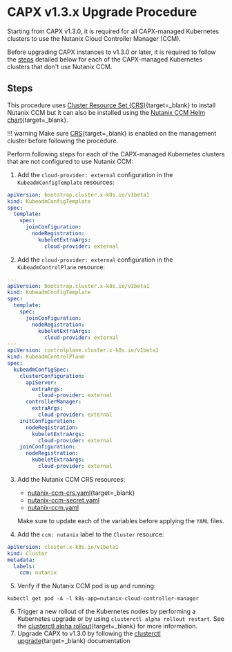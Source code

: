 # CAPX v1.3.x Upgrade Procedure

Starting from CAPX v1.3.0, it is required for all CAPX-managed Kubernetes clusters to use the Nutanix Cloud Controller Manager (CCM). 

Before upgrading CAPX instances to v1.3.0 or later, it is required to follow the [steps](#steps) detailed below for each of the CAPX-managed Kubernetes clusters that don't use Nutanix CCM.


## Steps

This procedure uses [Cluster Resource Set (CRS)](https://cluster-api.sigs.k8s.io/tasks/experimental-features/cluster-resource-set){target=_blank} to install Nutanix CCM but it can also be installed using the [Nutanix CCM Helm chart](https://artifacthub.io/packages/helm/nutanix/nutanix-cloud-provider){target=_blank}.

!!! warning
    Make sure [CRS](https://cluster-api.sigs.k8s.io/tasks/experimental-features/cluster-resource-set){target=_blank} is enabled on the management cluster before following the procedure.

Perform following steps for each of the CAPX-managed Kubernetes clusters that are not configured to use Nutanix CCM:

1. Add the `cloud-provider: external` configuration in the `KubeadmConfigTemplate` resources:
  ```YAML
  apiVersion: bootstrap.cluster.x-k8s.io/v1beta1
  kind: KubeadmConfigTemplate
  spec:
    template:
      spec:
        joinConfiguration:
          nodeRegistration:
            kubeletExtraArgs:
              cloud-provider: external
  ```
2. Add the `cloud-provider: external` configuration in the `KubeadmControlPlane` resource:
```YAML
---
apiVersion: bootstrap.cluster.x-k8s.io/v1beta1
kind: KubeadmConfigTemplate
spec:
  template:
    spec:
      joinConfiguration:
        nodeRegistration:
          kubeletExtraArgs:
            cloud-provider: external
---
apiVersion: controlplane.cluster.x-k8s.io/v1beta1
kind: KubeadmControlPlane
spec:
  kubeadmConfigSpec:
    clusterConfiguration:
      apiServer:
        extraArgs:
          cloud-provider: external
      controllerManager:
        extraArgs:
          cloud-provider: external
    initConfiguration:
      nodeRegistration:
        kubeletExtraArgs:
          cloud-provider: external
    joinConfiguration:
      nodeRegistration:
        kubeletExtraArgs:
          cloud-provider: external
```
3. Add the Nutanix CCM CRS resources:

    - [nutanix-ccm-crs.yaml](https://github.com/nutanix-cloud-native/cluster-api-provider-nutanix/blob/v1.3.0/templates/base/nutanix-ccm-crs.yaml){target=_blank}
    - [nutanix-ccm-secret.yaml](https://github.com/nutanix-cloud-native/cluster-api-provider-nutanix/blob/v1.3.0/templates/base/nutanix-ccm-secret.yaml)
    - [nutanix-ccm.yaml](https://github.com/nutanix-cloud-native/cluster-api-provider-nutanix/blob/v1.3.0/templates/base/nutanix-ccm.yaml)

    Make sure to update each of the variables before applying the `YAML` files.

4. Add the `ccm: nutanix` label to the `Cluster` resource:
  ```YAML
  apiVersion: cluster.x-k8s.io/v1beta1
  kind: Cluster
  metadata:
    labels:
      ccm: nutanix
  ```
5. Verify if the Nutanix CCM pod is up and running: 
```
kubectl get pod -A -l k8s-app=nutanix-cloud-controller-manager
```
6. Trigger a new rollout of the Kubernetes nodes by performing a Kubernetes upgrade or by using `clusterctl alpha rollout restart`. See the [clusterctl alpha rollout](https://cluster-api.sigs.k8s.io/clusterctl/commands/alpha-rollout#restart){target=_blank} for more information.
7. Upgrade CAPX to v1.3.0 by following the [clusterctl upgrade](https://cluster-api.sigs.k8s.io/clusterctl/commands/upgrade.html?highlight=clusterctl%20upgrade%20pla#clusterctl-upgrade){target=_blank} documentation